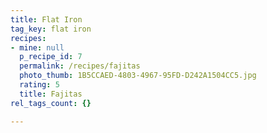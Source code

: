 ```yaml
---
title: Flat Iron
tag_key: flat iron
recipes:
- mine: null
  p_recipe_id: 7
  permalink: /recipes/fajitas
  photo_thumb: 1B5CCAED-4803-4967-95FD-D242A1504CC5.jpg
  rating: 5
  title: Fajitas
rel_tags_count: {}

---
```

